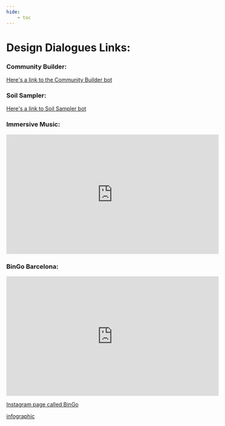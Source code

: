 ```yaml
---
hide:
    - toc
---
```



# Design Dialogues Links:


### Community Builder:

[Here's a link to the Community Builder bot](https://chat.openai.com/g/g-C7D2H2Slo-community-builder)


### Soil Sampler:

[Here's a link to Soil Sampler bot](https://chat.openai.com/g/g-TMbjVKBt5-soil-sampler)


### Immersive Music:

<iframe width="560" height="315" src="https://www.youtube.com/embed/ClZtVIo5Uhs?si=dEbFE6nsjn5lN2pw" title="YouTube video player" frameborder="0" allow="accelerometer; autoplay; clipboard-write; encrypted-media; gyroscope; picture-in-picture; web-share" allowfullscreen></iframe>

### BinGo Barcelona:

<iframe width="560" height="315" src="https://www.youtube.com/embed/fhhr1BJ_tmA?si=dMcVO_cd-E1pErRc" title="YouTube video player" frameborder="0" allow="accelerometer; autoplay; clipboard-write; encrypted-media; gyroscope; picture-in-picture; web-share" allowfullscreen></iframe>

[Instagram page called BinGo](www.instagram.com/Bingo.Barcelona)

[infographic](https://tome.app/jdlm-24d/barcelonas-waste-management-system-clom2go2g0ulqmy7cbr94ra6x)

